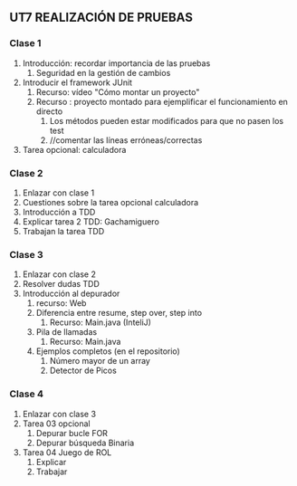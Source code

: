 ## UT7 REALIZACIÓN DE PRUEBAS
### Clase 1
1. Introducción: recordar importancia de las pruebas
   1. Seguridad en la gestión de cambios
2. Introducir el framework JUnit
   1. Recurso: vídeo "Cómo montar un proyecto"
   2. Recurso : proyecto montado para ejemplificar el funcionamiento en directo
      1. Los métodos pueden estar modificados para que no pasen los test
      2. //comentar las líneas erróneas/correctas
3. Tarea opcional: calculadora

### Clase 2
1. Enlazar con clase 1
2. Cuestiones sobre la tarea opcional calculadora
3. Introducción a TDD
4. Explicar tarea 2 TDD: Gachamiguero
5. Trabajan la tarea TDD

### Clase 3
1. Enlazar con clase 2
2. Resolver dudas TDD
3. Introducción al depurador
   1. recurso: Web
   2. Diferencia entre resume, step over, step into
      1. Recurso: Main.java (InteliJ)
   3. Pila de llamadas
      1. Recurso: Main.java
   4. Ejemplos completos (en el repositorio)
      1. Número mayor de un array
      2. Detector de Picos

### Clase 4
1. Enlazar con clase 3
2. Tarea 03 opcional
   1. Depurar bucle FOR
   2. Depurar búsqueda Binaria
3. Tarea 04 Juego de ROL
   1. Explicar
   2. Trabajar
